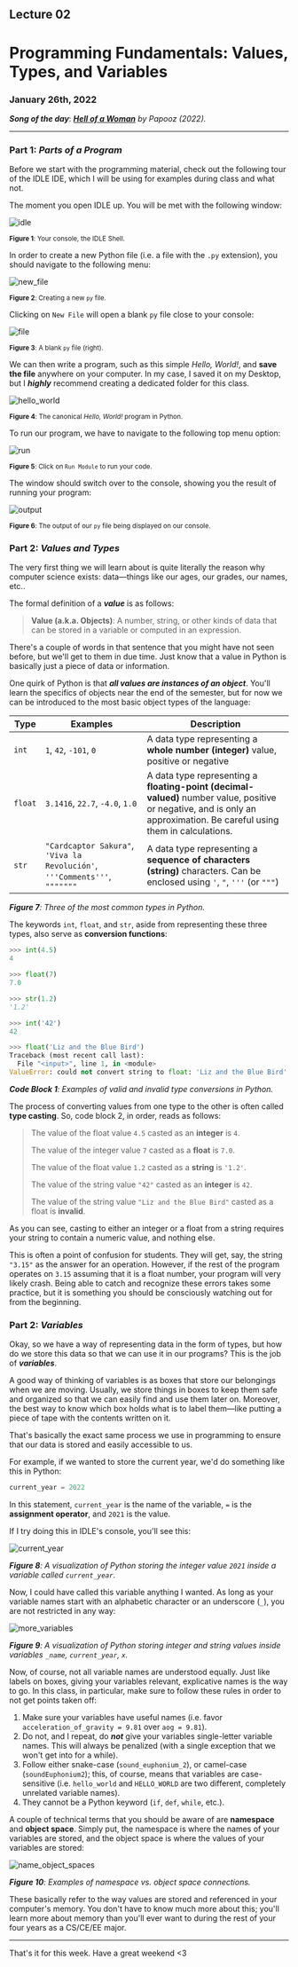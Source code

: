 ## Lecture 02

# Programming Fundamentals: Values, Types, and Variables

### January 26th, 2022

***Song of the day***: _[**Hell of a Woman**](https://youtu.be/zBrxnOFR-p8) by Papooz (2022)._

---

### Part 1: _Parts of a Program_

Before we start with the programming material, check out the following tour of the IDLE IDE, which I will be using for
examples during class and what not.

The moment you open IDLE up. You will be met with the following window:

![idle](assets/shell.png)

<sub>**Figure 1**: Your console, the IDLE Shell.</sub>

In order to create a new Python file (i.e. a file with the `.py` extension), you should navigate to the following menu:

![new_file](assets/new_file.png)

<sub>**Figure 2**: Creating a new `py` file.</sub>

Clicking on `New File` will open a blank `py` file close to your console:

![file](assets/file.png)

<sub>**Figure 3**: A blank `py` file (right).</sub>

We can then write a program, such as this simple _Hello, World!_, and **save the file** anywhere on your computer. In my
case, I saved it on my Desktop, but I ***highly*** recommend creating a dedicated folder for this class.

![hello_world](assets/code.png)

<sub>**Figure 4**: The canonical _Hello, World!_ program in Python.</sub>

To run our program, we have to navigate to the following top menu option:

![run](assets/run.png)

<sub>**Figure 5**: Click on `Run Module` to run your code.</sub>

The window should switch over to the console, showing you the result of running your program:

![output](assets/output.png)

<sub>**Figure 6**: The output of our `py` file being displayed on our console.</sub>

### Part 2: _Values and Types_

The very first thing we will learn about is quite literally the reason why computer science exists: data—things like our
ages, our grades, our names, etc..

The formal definition of a ***value*** is as follows:

> **Value (a.k.a. Objects)**: A number, string, or other kinds of data that can be stored in a variable or computed in
an expression.

There's a couple of words in that sentence that you might have not seen before, but we'll get to them in due time. Just
know that a value in Python is basically just a piece of data or information.

One quirk of Python is that ***all values are instances of an object***. You'll learn the specifics of objects near the
end of the semester, but for now we can be introduced to the most basic object types of the language:

| **Type** | **Examples**                                                                 | **Description**                                                                                                                                                                    |
|----------|------------------------------------------------------------------------------|------------------------------------------------------------------------------------------------------------------------------------------------------------------------------------|
| `int`    | `1`, `42`, `-101`, `0`                                                       | A data type representing a **whole number (integer)** value, positive or negative                                                                                                  |
| `float`  | `3.1416`, `22.7`, `-4.0`, `1.0`                                              | A data type representing a **floating-point (decimal-valued)** number value,  positive or negative, and is only an approximation. Be careful using them in calculations.           |
| `str`    | `"Cardcaptor Sakura"`,  `'Viva la Revolución'`, `'''Comments'''`,  `"""""""` | A data type representing a **sequence of characters (string)** characters. Can be  enclosed using `'`, `"`, `'''` (or `"""`)                                                       |

_**Figure 7**: Three of the most common types in Python._

The keywords `int`, `float`, and `str`, aside from representing these three types, also serve as **conversion
functions**:

```python
>>> int(4.5)
4

>>> float(7)
7.0

>>> str(1.2)
'1.2'

>>> int('42')
42

>>> float('Liz and the Blue Bird')
Traceback (most recent call last):
  File "<input>", line 1, in <module>
ValueError: could not convert string to float: 'Liz and the Blue Bird'
```

_**Code Block 1**: Examples of valid and invalid type conversions in Python._

The process of converting values from one type to the other is often called **type casting**. So, code block 2, in
order, reads as follows:

> The value of the float value `4.5` casted as an **integer** is `4`.
>
> The value of the integer value `7` casted as a **float** is `7.0`.
>
> The value of the float value `1.2` casted as a **string** is `'1.2'`.
>
> The value of the string value `"42"` casted as an **integer** is `42`.
>
> The value of the string value `"Liz and the Blue Bird"` casted as a float is **invalid**.

As you can see, casting to either an integer or a float from a string requires your string to contain a numeric value,
and nothing else.

This is often a point of confusion for students. They will get, say, the string `"3.15"` as the answer for an operation.
However, if the rest of the program operates on `3.15` assuming that it is a float number, your program will very likely
crash. Being able to catch and recognize these errors takes some practice, but it is something you should be consciously
watching out for from the beginning.

### Part 2: _Variables_

Okay, so we have a way of representing data in the form of types, but how do we store this data so that we can use it
in our programs? This is the job of ***variables***.

A good way of thinking of variables is as boxes that store our belongings when we are moving. Usually, we store things
in boxes to keep them safe and organized so that we can easily find and use them later on. Moreover, the best way to
know which box holds what is to label them—like putting a piece of tape with the contents written on it.

That's basically the exact same process we use in programming to ensure that our data is stored and easily accessible to
us.

For example, if we wanted to store the current year, we'd do something like this in Python:

```python
current_year = 2022
```

In this statement, `current_year` is the name of the variable, `=` is the **assignment operator**, and `2021` is the
value.

If I try doing this in IDLE's console, you'll see this:

![current_year](assets/current_year_int.png)

_**Figure 8**: A visualization of Python storing the integer value `2021` inside a variable called `current_year`._

Now, I could have called this variable anything I wanted. As long as your variable names start with an alphabetic
character or an underscore (`_`), you are not restricted in any way:

![more_variables](assets/more_variables.png)

_**Figure 9**: A visualization of Python storing integer and string values inside variables `_name`, `current_year`,
`x`._

Now, of course, not all variable names are understood equally. Just like labels on boxes, giving your variables relevant,
explicative names is the way to go. In this class, in particular, make sure to follow these rules in order to not get
points taken off:

1. Make sure your variables have useful names (i.e. favor `acceleration_of_gravity = 9.81` over `aog = 9.81`).
2. Do not, and I repeat, do ***not*** give your variables single-letter variable names. This will always be penalized
   (with a single exception that we won't get into for a while).
3. Follow either snake-case (`sound_euphonium_2`), or camel-case (`soundEuphonium2`); this, of
course, means that variables are case-sensitive (i.e. `hello_world` and `HELLO_WORLD` are two different, completely
unrelated variable names).
4. They cannot be a Python keyword (`if`, `def`, `while`, etc.).

A couple of technical terms that you should be aware of are **namespace** and **object space**. Simply put, the namespace
is where the names of your variables are stored, and the object space is where the values of your variables are stored:

![name_object_spaces](assets/name_object_spaces.png)

_**Figure 10**: Examples of namespace vs. object space connections._

These basically refer to the way values are stored and referenced in your computer's memory. You don't have to know much
more about this; you'll learn more about memory than you'll ever want to during the rest of your four years as a
CS/CE/EE major.

---

That's it for this week. Have a great weekend <3
